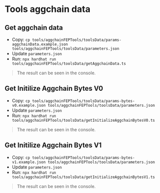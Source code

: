 # Tools aggchain data

## Get aggchain data
- Copy: `cp tools/aggchainFEPTools/toolsData/params-aggchainData.example.json tools/aggchainFEPTools/toolsData/parameters.json`
- Update `parameters.json`
- Run: `npx hardhat run tools/aggchainFEPTools/toolsData/getAggchainData.ts`
> The result can be seen in the console.

## Get Initilize Aggchain Bytes V0
- Copy: `cp tools/aggchainFEPTools/toolsData/params-bytes-v0.example.json tools/aggchainFEPTools/toolsData/parameters.json`
- Update `parameters.json`
- Run: `npx hardhat run tools/aggchainFEPTools/toolsData/getInitializeAggchainBytesV0.ts`
> The result can be seen in the console.


## Get Initilize Aggchain Bytes V1
- Copy: `cp tools/aggchainFEPTools/toolsData/params-bytes-v1.example.json tools/aggchainFEPTools/toolsData/parameters.json`
- Update `parameters.json`
- Run: `npx hardhat run tools/aggchainFEPTools/toolsData/getInitializeAggchainBytesV1.ts`
> The result can be seen in the console.
